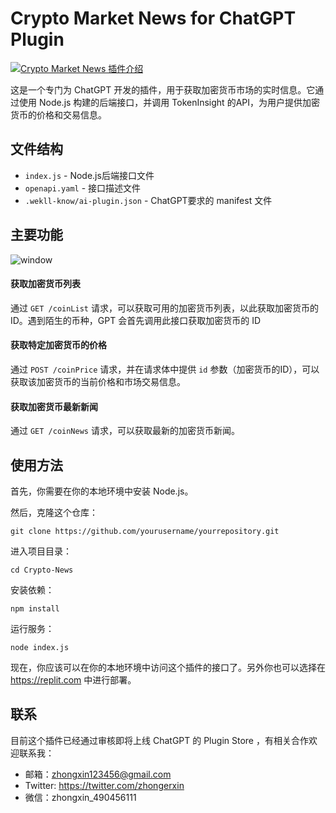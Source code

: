 # Crypto Market News for ChatGPT Plugin

[![Crypto Market News 插件介绍](http://img.youtube.com/vi/BnvGRMrm6IQ/0.jpg)](http://www.youtube.com/watch?v=BnvGRMrm6IQ "Crypto Market News for ChatGPT Plugin")

这是一个专门为 ChatGPT 开发的插件，用于获取加密货币市场的实时信息。它通过使用 Node.js 构建的后端接口，并调用 TokenInsight 的API，为用户提供加密货币的价格和交易信息。


## 文件结构

- `index.js` - Node.js后端接口文件
- `openapi.yaml` - 接口描述文件
- `.wekll-know/ai-plugin.json` - ChatGPT要求的 manifest 文件

## 主要功能

![window](https://github.com/zhongerxin/Crypto-News/assets/8215057/5598d15c-5637-4273-bc6b-7397a6947bd0)

#### 获取加密货币列表

通过 `GET /coinList` 请求，可以获取可用的加密货币列表，以此获取加密货币的 ID。遇到陌生的币种，GPT 会首先调用此接口获取加密货币的 ID

#### 获取特定加密货币的价格

通过 `POST /coinPrice` 请求，并在请求体中提供 `id` 参数（加密货币的ID），可以获取该加密货币的当前价格和市场交易信息。

#### 获取加密货币最新新闻

通过 `GET /coinNews` 请求，可以获取最新的加密货币新闻。

## 使用方法

首先，你需要在你的本地环境中安装 Node.js。

然后，克隆这个仓库：

```
git clone https://github.com/yourusername/yourrepository.git
```

进入项目目录：

```
cd Crypto-News
```

安装依赖：

```
npm install
```

运行服务：

```
node index.js
```

现在，你应该可以在你的本地环境中访问这个插件的接口了。另外你也可以选择在 https://replit.com 中进行部署。

## 联系

目前这个插件已经通过审核即将上线 ChatGPT 的 Plugin Store ，有相关合作欢迎联系我：
- 邮箱：zhongxin123456@gmail.com
- Twitter: https://twitter.com/zhongerxin
- 微信：zhongxin_490456111
